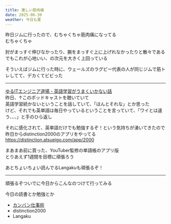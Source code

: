 ```yaml
---
title: 激しい筋肉痛
date: 2025-06-30
weather: 今日も夏
---
```

昨日ジムに行ったので、むちゃくちゃ筋肉痛になってる  
むちゃくちゃ

肘がまっすぐ伸びなかったり、腕をまっすぐ上に上げれなかったりと散々である  
でもこれが心地いい、の次元を大きく上回っている

そういえばジムに行った時に、ウェールズのラグビー代表の人が同じジムで筋トレしてて、デカくてビビった

---

[ゆるITエンジニア道場 - 英語学習がうまくいかない話](https://creators.spotify.com/pod/show/it-dojo/episodes/19-e34lb5n/a-ac10290)  
昨日、↑このポッドキャストを聴いていて  
英語学習続かないということを話していて、「ほんとそれな」とか思った  
けど、それでも英単語は毎日やっているということを言っていて、「ワイとは違う、、、」と手のひら返し

それに感化されて、英単語だけでも勉強するぞ！という気持ちが湧いてきたので昨日からdistinction2000のアプリをやってる  
https://distinction.atsueigo.com/app/2000

まあまあ前に買った、YouTuber監修の単語帳のアプリ版  
とりあえず1週間を目標に頑張ろう

あとちょいちょい読んでるLangakuも頑張るぞ！

---

頑張るぞついでに今日からこんなのつけて行ってみる

今日の読書とか勉強とか

- [カンバン仕事術](https://www.oreilly.co.jp/books/9784873117645/)
- distinction2000
- Langaku
